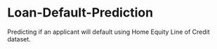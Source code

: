 # Loan-Default-Prediction
Predicting if an applicant will default using Home Equity Line of Credit dataset.
